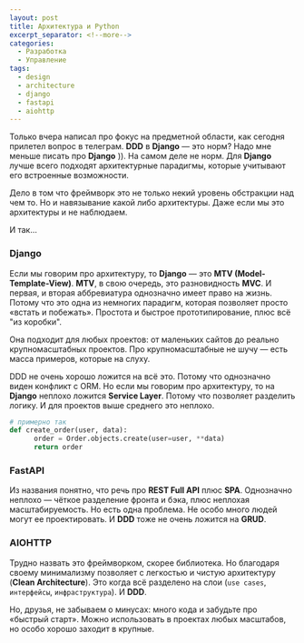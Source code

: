 ```yaml
---
layout: post
title: Архитектура и Python
excerpt_separator: <!--more-->
categories:
  - Разработка
  - Управление
tags:
  - design
  - architecture
  - django
  - fastapi
  - aiohttp
---
```


Только вчера написал про фокус на предметной области, как сегодня прилетел вопрос в телеграм. __DDD__ в __Django__ — это норм? Надо мне меньше писать про __Django__ )). На самом деле не норм. Для __Django__ лучше всего подходят архитектурные парадигмы, которые учитывают его встроенные возможности.

Дело в том что фреймворк это не только некий уровень обстракции над чем то. Но и навязывание какой либо архитектуры. Даже если мы это архитектуры и не наблюдаем.

И так...

### Django
Если мы говорим про архитектуру, то __Django__ — это __MTV (Model-Template-View)__. __MTV__, в свою очередь, это разновидность __MVC__. И первая, и вторая аббревиатура однозначно имеет право на жизнь. Потому что это одна из немногих парадигм, которая позволяет просто «встать и побежать». Простота и быстрое прототипирование, плюс всё "из коробки".

Она подходит для любых проектов: от маленьких сайтов до реально крупномасштабных проектов. Про крупномасштабные не шучу — есть масса примеров, которые на слуху.

DDD не очень хорошо ложится на всё это. Потому что однозначно виден конфликт с ORM.
Но если мы говорим про архитектуру, то на __Django__ неплохо ложится __Service Layer__. Потому что позволяет разделить логику. И для проектов выше среднего это неплохо.

```python
# примерно так
def create_order(user, data):
      order = Order.objects.create(user=user, **data)
      return order
```

### FastAPI
Из названия понятно, что речь про __REST Full API__ плюс __SPA__. Однозначно неплохо — чёткое разделение фронта и бэка, плюс неплохая масштабируемость. Но есть одна проблема. Не особо много людей могут ее проектировать. И __DDD__ тоже не очень ложится на __GRUD__.

### AIOHTTP
Трудно назвать это фреймворком, скорее библиотека. Но благодаря своему минимализму позволяет с легкостью и чистую архитектуру (__Clean Architecture__). Это когда всё разделено на слои (`use cases`, `интерфейсы`, `инфраструктура`). И __DDD__.

Но, друзья, не забываем о минусах: много кода и забудьте про «быстрый старт». Можно использовать в проектах любых масштабов, но особо хорошо заходит в крупные.